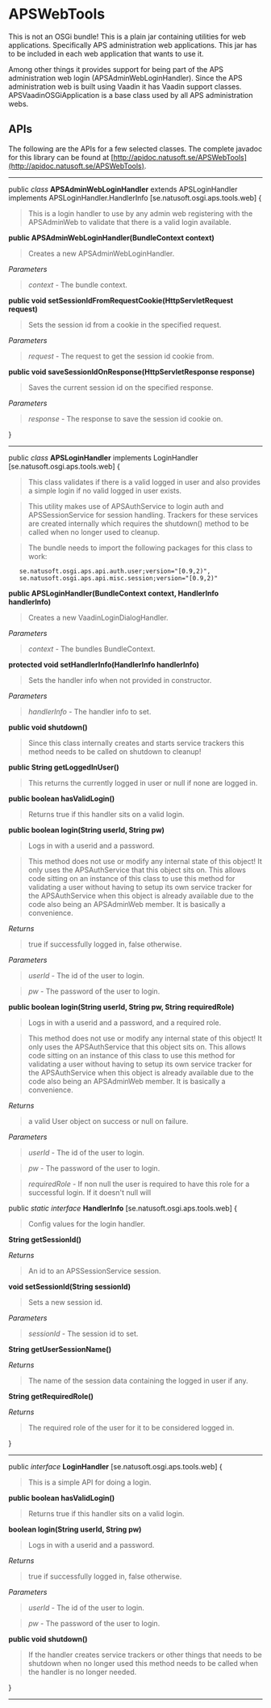 # APSWebTools

This is not an OSGi bundle! This is a plain jar containing utilities for web applications. Specifically APS administration web applications. This jar has to be included in each web application that wants to use it.

Among other things it provides support for being part of the APS administration web login (APSAdminWebLoginHandler). Since the APS administration web is built using Vaadin it has Vaadin support classes. APSVaadinOSGiApplication is a base class used by all APS administration webs.

## APIs

The following are the APIs for a few selected classes. The complete javadoc for this library can be found at [http://apidoc.natusoft.se/APSWebTools](http://apidoc.natusoft.se/APSWebTools).

----

public _class_ __APSAdminWebLoginHandler__ extends  APSLoginHandler  implements  APSLoginHandler.HandlerInfo    [se.natusoft.osgi.aps.tools.web] {

>  This is a login handler to use by any admin web registering with the APSAdminWeb to validate that there is a valid login available. 



__public APSAdminWebLoginHandler(BundleContext context)__

>  Creates a new APSAdminWebLoginHandler.  

_Parameters_

> _context_ - The bundle context. 

__public void setSessionIdFromRequestCookie(HttpServletRequest request)__

>  Sets the session id from a cookie in the specified request.  

_Parameters_

> _request_ - The request to get the session id cookie from. 

__public void saveSessionIdOnResponse(HttpServletResponse response)__

>  Saves the current session id on the specified response.  

_Parameters_

> _response_ - The response to save the session id cookie on. 









}

----

    

public _class_ __APSLoginHandler__ implements  LoginHandler    [se.natusoft.osgi.aps.tools.web] {

>  This class validates if there is a valid logged in user and also provides a simple login if no valid logged in user exists. 

> This utility makes use of APSAuthService to login auth and APSSessionService for session handling. Trackers for these services are created internally which requires the shutdown() method to be called when no longer used to cleanup. 

> The bundle needs to import the following packages for this class to work: 

       se.natusoft.osgi.aps.api.auth.user;version="[0.9,2)",
       se.natusoft.osgi.aps.api.misc.session;version="[0.9,2)"

> 



















__public APSLoginHandler(BundleContext context, HandlerInfo handlerInfo)__

>  Creates a new VaadinLoginDialogHandler.  

_Parameters_

> _context_ - The bundles BundleContext. 

__protected void setHandlerInfo(HandlerInfo handlerInfo)__

>  Sets the handler info when not provided in constructor.  

_Parameters_

> _handlerInfo_ - The handler info to set. 

__public void shutdown()__

>  Since this class internally creates and starts service trackers this method needs to be called on shutdown to cleanup! 

__public String getLoggedInUser()__

>  This returns the currently logged in user or null if none are logged in. 



__public boolean hasValidLogin()__

>  Returns true if this handler sits on a valid login. 

__public boolean login(String userId, String pw)__

>  Logs in with a userid and a password. 

> This method does not use or modify any internal state of this object! It only uses the APSAuthService that this object sits on. This allows code sitting on an instance of this class to use this method for validating a user without having to setup its own service tracker for the APSAuthService when this object is already available due to the code also being an APSAdminWeb member. It is basically a convenience.  

_Returns_

> true if successfully logged in, false otherwise.

_Parameters_

> _userId_ - The id of the user to login. 

> _pw_ - The password of the user to login. 

__public boolean login(String userId, String pw, String requiredRole)__

>  Logs in with a userid and a password, and a required role. 

> This method does not use or modify any internal state of this object! It only uses the APSAuthService that this object sits on. This allows code sitting on an instance of this class to use this method for validating a user without having to setup its own service tracker for the APSAuthService when this object is already available due to the code also being an APSAdminWeb member. It is basically a convenience.  

_Returns_

> a valid User object on success or null on failure.

_Parameters_

> _userId_ - The id of the user to login. 

> _pw_ - The password of the user to login. 

> _requiredRole_ - If non null the user is required to have this role for a successful login. If it doesn't null will 

public _static_ _interface_ __HandlerInfo__   [se.natusoft.osgi.aps.tools.web] {

>  Config values for the login handler. 

__String getSessionId()__

>  

_Returns_

> An id to an APSSessionService session.

__void setSessionId(String sessionId)__

>  Sets a new session id.  

_Parameters_

> _sessionId_ - The session id to set. 

__String getUserSessionName()__

>  

_Returns_

> The name of the session data containing the logged in user if any.

__String getRequiredRole()__

>  

_Returns_

> The required role of the user for it to be considered logged in.

}

----

    

public _interface_ __LoginHandler__   [se.natusoft.osgi.aps.tools.web] {

>  This is a simple API for doing a login. 

__public boolean hasValidLogin()__

>  Returns true if this handler sits on a valid login. 

__boolean login(String userId, String pw)__

>  Logs in with a userid and a password.  

_Returns_

> true if successfully logged in, false otherwise.

_Parameters_

> _userId_ - The id of the user to login. 

> _pw_ - The password of the user to login. 

__public void shutdown()__

>  If the handler creates service trackers or other things that needs to be shutdown when no longer used this method needs to be called when the handler is no longer needed. 

}

----

    

